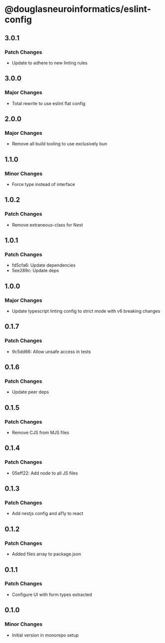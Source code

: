 # @douglasneuroinformatics/eslint-config

## 3.0.1

### Patch Changes

- Update to adhere to new linting rules

## 3.0.0

### Major Changes

- Total rewrite to use eslint flat config

## 2.0.0

### Major Changes

- Remove all build tooling to use exclusively bun

## 1.1.0

### Minor Changes

- Force type instead of interface

## 1.0.2

### Patch Changes

- Remove extraneous-class for Nest

## 1.0.1

### Patch Changes

- fd5cfa6: Update dependencies
- 5ee289c: Update deps

## 1.0.0

### Major Changes

- Update typescript linting config to strict mode with v6 breaking changes

## 0.1.7

### Patch Changes

- 9c5dd66: Allow unsafe access in tests

## 0.1.6

### Patch Changes

- Update peer deps

## 0.1.5

### Patch Changes

- Remove CJS from MJS files

## 0.1.4

### Patch Changes

- 05eff22: Add node to all JS files

## 0.1.3

### Patch Changes

- Add nestjs config and a11y to react

## 0.1.2

### Patch Changes

- Added files array to package.json

## 0.1.1

### Patch Changes

- Configure UI with form types extracted

## 0.1.0

### Minor Changes

- Initial version in monorepo setup

